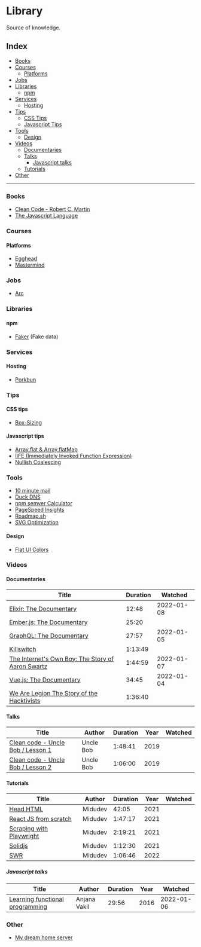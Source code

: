 # Library

Source of knowledge.

## Index

- [Books](#Books)
- [Courses](#Courses)
  - [Platforms](#Platforms)
- [Jobs](#Jobs)
- [Libraries](#Libraries)
  - [npm](#npm)
- [Services](#Services)
  - [Hosting](#Hosting)
- [Tips](#Tips)
  - [CSS Tips](#CSS-tips)
  - [Javascript Tips](#Javascript-tips)
- [Tools](#Tools)
  - [Design](#Design)
- [Videos](#Videos)
  - [Documentaries](#Documentaries)
  - [Talks](#Talks)
    - [Javascript talks](#javascript-talks)
  - [Tutorials](#Tutorials)
- [Other](#Other)

---

### Books

- [Clean Code - Robert C. Martin](https://gist.github.com/wojteklu/73c6914cc446146b8b533c0988cf8d29)
- [The Javascript Language](https://javascript.info/)

### Courses

#### Platforms

- [Egghead](https://egghead.io/)
- [Mastermind](https://www.mastermind.ac/)

### Jobs

- [Arc](https://arc.dev/)

### Libraries

#### npm

- [Faker](https://www.npmjs.com/package/faker/v/5.5.3) (Fake data)

### Services

#### Hosting

- [Porkbun](https://porkbun.com/)

### Tips

#### CSS tips

- [Box-Sizing](https://www.youtube.com/watch?v=Vx854s9YE78)

#### Javascript tips

- [Array.flat & Array.flatMap](https://www.youtube.com/watch?v=em_Vh7ZGrnw)
- [IIFE (Immediately Invoked Function Expression)](https://www.youtube.com/watch?v=yK_vE6ghox8)
- [Nullish Coalescing](https://www.youtube.com/watch?v=UYjZ0MDUkn0)

### Tools

- [10 minute mail](https://10minutemail.com/)
- [Duck DNS](https://www.duckdns.org/)
- [npm semver Calculator](https://semver.npmjs.com/)
- [PageSpeed Insights](https://pagespeed.web.dev/)
- [Roadmap.sh](https://roadmap.sh/)
- [SVG Optimization](https://jakearchibald.github.io/svgomg/)

#### Design

- [Flat UI Colors](https://flatuicolors.com/)

### Videos

#### Documentaries

| Title                                                                                            | Duration | Watched    |
|--------------------------------------------------------------------------------------------------|----------|------------|
| [Elixir: The Documentary](https://www.youtube.com/watch?v=lxYFOM3UJzo)                           | 12:48    | 2022-01-08 |
| [Ember.js: The Documentary](https://www.youtube.com/watch?v=Cvz-9ccflKQ)                         | 25:20    |            |
| [GraphQL: The Documentary](https://www.youtube.com/watch?v=783ccP__No8)                          | 27:57    | 2022-01-05 |
| [Killswitch](https://www.youtube.com/watch?v=qW1QWot_NUE)                                        | 1:13:49  |            |
| [The Internet's Own Boy: The Story of Aaron Swartz](https://www.youtube.com/watch?v=9vz06QO3UkQ) | 1:44:59  | 2022-01-07 |
| [Vue.js: The Documentary](https://www.youtube.com/watch?v=OrxmtDw4pVI)                           | 34:45    | 2022-01-04 |
| [We Are Legion The Story of the Hacktivists](https://www.youtube.com/watch?v=4D1WJsdu6W8)        | 1:36:40  |            |

#### Talks

| Title                                                                            | Author    | Duration | Year | Watched |
|----------------------------------------------------------------------------------|-----------|----------|------|---------|
| [Clean code - Uncle Bob / Lesson 1](https://www.youtube.com/watch?v=7EmboKQH8lM) | Uncle Bob | 1:48:41  | 2019 |         |
| [Clean code - Uncle Bob / Lesson 2](https://www.youtube.com/watch?v=2a_ytyt9sf8) | Uncle Bob | 1:06:00  | 2019 |         |

#### Tutorials

| Title                                                                   | Author  | Duration | Year | Watched |
|-------------------------------------------------------------------------|---------|----------|------|---------|
| [Head HTML](https://www.youtube.com/watch?v=kzoRE3kttms)                | Midudev | 42:05    | 2021 |         |
| [React JS from scratch](https://www.youtube.com/watch?v=T_j60n1zgu0)    | Midudev | 1:47:17  | 2021 |         |
| [Scraping with Playwright](https://www.youtube.com/watch?v=YjbRkt8cew8) | Midudev | 2:19:21  | 2021 |         |
| [Solidjs](https://www.youtube.com/watch?v=SvFoN9r0xXM)                  | Midudev | 1:12:30  | 2021 |         |
| [SWR](https://www.youtube.com/watch?v=feJtBI_HL6M)                      | Midudev | 1:06:46  | 2022 |         |

##### Javascript talks

| Title                                                                          | Author       | Duration | Year | Watched    |
|--------------------------------------------------------------------------------|--------------|----------|------|------------|
| [Learning functional programming](https://www.youtube.com/watch?v=e-5obm1G_FY) | Anjana Vakil | 29:56    | 2016 | 2022-01-06 |

### Other

- [My dream home server](https://www.youtube.com/watch?v=f5jNJDaztqk)
